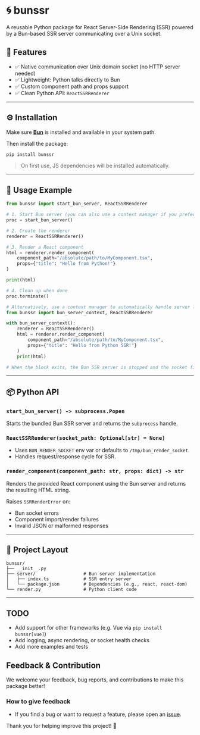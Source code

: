 # 🌀 bunssr

A reusable Python package for React Server-Side Rendering (SSR) powered by a Bun-based SSR server communicating over a Unix socket.

## 🚀 Features

- ✅ Native communication over Unix domain socket (no HTTP server needed)
- ✅ Lightweight: Python talks directly to Bun
- ✅ Custom component path and props support
- ✅ Clean Python API: `ReactSSRRenderer`

---

## ⚙️ Installation

Make sure [**Bun**](https://bun.sh/) is installed and available in your system path.

Then install the package:

```bash
pip install bunssr
```

> On first use, JS dependencies will be installed automatically.

---

## 🧠 Usage Example

```python
from bunssr import start_bun_server, ReactSSRRenderer

# 1. Start Bun server (you can also use a context manager if you prefer)
proc = start_bun_server()

# 2. Create the renderer
renderer = ReactSSRRenderer()

# 3. Render a React component
html = renderer.render_component(
    component_path="/absolute/path/to/MyComponent.tsx",
    props={"title": "Hello from Python!"}
)

print(html)

# 4. Clean up when done
proc.terminate()
```

```python
# Alternatively, use a context manager to automatically handle server lifecycle
from bunssr import bun_server_context, ReactSSRRenderer

with bun_server_context():
    renderer = ReactSSRRenderer()
    html = renderer.render_component(
        component_path="/absolute/path/to/MyComponent.tsx",
        props={"title": "Hello from Python SSR!"}
    )
    print(html)

# When the block exits, the Bun SSR server is stopped and the socket file cleaned up automatically.
```

---

## 📦 Python API

### `start_bun_server() -> subprocess.Popen`

Starts the bundled Bun SSR server and returns the `subprocess` handle.

### `ReactSSRRenderer(socket_path: Optional[str] = None)`

- Uses `BUN_RENDER_SOCKET` env var or defaults to `/tmp/bun_render_socket`.
- Handles request/response cycle for SSR.

### `render_component(component_path: str, props: dict) -> str`

Renders the provided React component using the Bun server and returns the resulting HTML string.

Raises `SSRRenderError` on:

- Bun socket errors
- Component import/render failures
- Invalid JSON or malformed responses

---

## 📁 Project Layout

```
bunssr/
├── __init__.py
├── server/                  # Bun server implementation
│   ├── index.ts             # SSR entry server
│   └── package.json         # Dependencies (e.g., react, react-dom)
└── render.py                # Python client code
```

---

## TODO

- Add support for other frameworks (e.g. Vue via `pip install bunssr[vue]`)
- Add logging, async rendering, or socket health checks
- Add more examples and tests

## Feedback & Contribution

We welcome your feedback, bug reports, and contributions to make this package better!

### How to give feedback

- If you find a bug or want to request a feature, please open an [issue](https://github.com/Fanna1119/bunpy-ssr-react/issues).

Thank you for helping improve this project! 🙌
